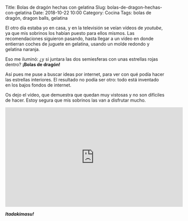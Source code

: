 Title: Bolas de dragón hechas con gelatina
Slug: bolas-de-dragon-hechas-con-gelatina
Date: 2018-10-22 10:00
Category: Cocina
Tags: bolas de dragón, dragon balls, gelatina



El otro día estaba yo en casa, y en la televisión se veían vídeos de *youtube*, ya que mis sobrinos los habían puesto para ellos mismos. Las recomendaciones siguieron pasando, hasta llegar a un vídeo en donde entierran coches de juguete en gelatina, usando un molde redondo y gelatina naranja.

Eso me iluminó: ¿y si juntara las dos semiesferas con unas estrellas rojas dentro? **¡Bolas de dragón!**

Así pues me puse a buscar ideas por internet, para ver con qué podía hacer las estrellas interiores. El resultado no podía ser otro: todo está inventado en los bajos fondos de internet.

Os dejo el vídeo, que demuestra que quedan muy vistosas y no son difíciles de hacer. Estoy segura que mis sobrinos las van a disfrutar mucho.

<iframe width="560" height="315" src="https://www.youtube.com/embed/5q2YvPZiWWA" frameborder="0" allow="autoplay; encrypted-media" allowfullscreen></iframe>

***Itadakimasu!***
